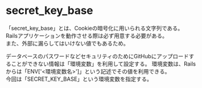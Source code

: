 # secret_key_base
「secret_key_base」とは、Cookieの暗号化に用いられる文字列である。  
Railsアプリケーションを動作させる際は必ず用意する必要がある。  
また、外部に漏らしてはいけない値でもあるため。  
  
データベースのパスワードなどセキュリティのためにGitHubにアップロードすることができない情報は「環境変数」を利用して設定する。
環境変数は、Railsからは「ENV['<環境変数名>']」という記述でその値を利用できる。  
今回は「SECRET_KEY_BASE」という環境変数を指定する。

